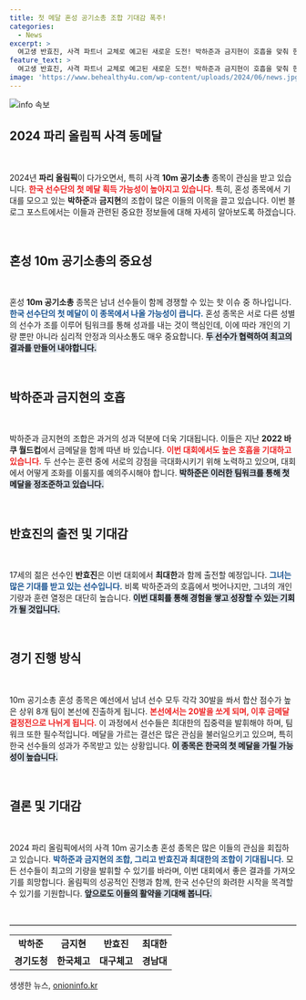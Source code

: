 ```yaml
---
title: 첫 메달 혼성 공기소총 조합 기대감 폭주!
categories:
  - News
excerpt: >
  여고생 반효진, 사격 파트너 교체로 예고된 새로운 도전! 박하준과 금지현이 호흡을 맞춰 한국 올림픽 첫 메달에 도전한다. 27일 열리는 혼성 10m 공기소총에서 성과가 기대된다!
feature_text: >
  여고생 반효진, 사격 파트너 교체로 예고된 새로운 도전! 박하준과 금지현이 호흡을 맞춰 한국 올림픽 첫 메달에 도전한다. 27일 열리는 혼성 10m 공기소총에서 성과가 기대된다!
image: 'https://www.behealthy4u.com/wp-content/uploads/2024/06/news.jpg'
---
```


<p><img src="https://www.behealthy4u.com/wp-content/uploads/2024/06/news.jpg" alt="info 속보" /></p>

<h2 data-ke-size="size26">2024 파리 올림픽 사격 동메달</h2>

<p data-ke-size="size16">&nbsp;</p>

<p>2024년 <b>파리 올림픽</b>이 다가오면서, 특히 사격 <b>10m 공기소총</b> 종목이 관심을 받고 있습니다. <b><span style="color: #ee2323;">한국 선수단의 첫 메달 획득 가능성이 높아지고 있습니다.</span></b> 특히, 혼성 종목에서 기대를 모으고 있는 <b>박하준</b>과 <b>금지현</b>의 조합이 많은 이들의 이목을 끌고 있습니다. 이번 블로그 포스트에서는 이들과 관련된 중요한 정보들에 대해 자세히 알아보도록 하겠습니다.</p>

<p data-ke-size="size16">&nbsp;</p>

<h2 data-ke-size="size26">혼성 10m 공기소총의 중요성</h2>

<p data-ke-size="size16">&nbsp;</p>

<p>혼성 <b>10m 공기소총</b> 종목은 남녀 선수들이 함께 경쟁할 수 있는 핫 이슈 중 하나입니다. <b><span style="color: #1a5490;">한국 선수단의 첫 메달이 이 종목에서 나올 가능성이 큽니다.</span></b> 혼성 종목은 서로 다른 성별의 선수가 조를 이루어 팀워크를 통해 성과를 내는 것이 핵심인데, 이에 따라 개인의 기량 뿐만 아니라 심리적 안정과 의사소통도 매우 중요합니다. <b><span style="background-color: #21538527;">두 선수가 협력하여 최고의 결과를 만들어 내야합니다.</span></b></p>

<p data-ke-size="size16">&nbsp;</p>

<h2 data-ke-size="size26">박하준과 금지현의 호흡</h2>

<p data-ke-size="size16">&nbsp;</p>

<p>박하준과 금지현의 조합은 과거의 성과 덕분에 더욱 기대됩니다. 이들은 지난 <b>2022 바쿠 월드컵</b>에서 금메달을 함께 따낸 바 있습니다. <b><span style="color: #ee2323;">이번 대회에서도 높은 호흡을 기대하고 있습니다.</span></b> 두 선수는 훈련 중에 서로의 강점을 극대화시키기 위해 노력하고 있으며, 대회에서 어떻게 조화를 이룰지를 예의주시해야 합니다. <b><span style="background-color: #21538527;">박하준은 이러한 팀워크를 통해 첫 메달을 정조준하고 있습니다.</span></b></p>

<p data-ke-size="size16">&nbsp;</p>

<h2 data-ke-size="size26">반효진의 출전 및 기대감</h2>

<p data-ke-size="size16">&nbsp;</p>

<p>17세의 젊은 선수인 <b>반효진</b>은 이번 대회에서 <b>최대한</b>과 함께 출전할 예정입니다. <b><span style="color: #1a5490;">그녀는 많은 기대를 받고 있는 선수입니다.</span></b> 비록 박하준과의 호흡에서 벗어나지만, 그녀의 개인 기량과 훈련 열정은 대단히 높습니다. <b><span style="background-color: #21538527;">이번 대회를 통해 경험을 쌓고 성장할 수 있는 기회가 될 것입니다.</span></b></p>

<p data-ke-size="size16">&nbsp;</p>

<h2 data-ke-size="size26">경기 진행 방식</h2>

<p data-ke-size="size16">&nbsp;</p>

<p>10m 공기소총 혼성 종목은 예선에서 남녀 선수 모두 각각 30발을 쏴서 합산 점수가 높은 상위 8개 팀이 본선에 진출하게 됩니다. <b><span style="color: #ee2323;">본선에서는 20발을 쏘게 되며, 이후 금메달 결정전으로 나뉘게 됩니다.</span></b> 이 과정에서 선수들은 최대한의 집중력을 발휘해야 하며, 팀워크 또한 필수적입니다. 메달을 가르는 결선은 많은 관심을 불러일으키고 있으며, 특히 한국 선수들의 성과가 주목받고 있는 상황입니다. <b><span style="background-color: #21538527;">이 종목은 한국의 첫 메달을 가릴 가능성이 높습니다.</span></b></p>

<p data-ke-size="size16">&nbsp;</p>

<h2 data-ke-size="size26">결론 및 기대감</h2>

<p data-ke-size="size16">&nbsp;</p>

<p>2024 파리 올림픽에서의 사격 10m 공기소총 혼성 종목은 많은 이들의 관심을 회집하고 있습니다. <b><span style="color: #1a5490;">박하준과 금지현의 조합, 그리고 반효진과 최대한의 조합이 기대됩니다.</span></b> 모든 선수들이 최고의 기량을 발휘할 수 있기를 바라며, 이번 대회에서 좋은 결과를 가져오기를 희망합니다. 올림픽의 성공적인 진행과 함께, 한국 선수단의 화려한 시작을 목격할 수 있기를 기원합니다. <b><span style="background-color: #21538527;">앞으로도 이들의 활약을 기대해 봅니다.</span></b></p>

<p data-ke-size="size16">&nbsp;</p>

<hr style="height: 1px; border: 0; border-top: 1px solid #ccc;" />

<table style="width: 100%; border-collapse: collapse;">
    <tr>
        <td style="text-align: center; height: 17px;"><b>박하준</b></td>
        <td style="text-align: center; height: 17px;"><b>금지현</b></td>
        <td style="text-align: center; height: 17px;"><b>반효진</b></td>
        <td style="text-align: center; height: 17px;"><b>최대한</b></td>
    </tr>
    <tr>
        <td style="text-align: center; height: 17px;"><b>경기도청</b></td>
        <td style="text-align: center; height: 17px;"><b>한국체고</b></td>
        <td style="text-align: center; height: 17px;"><b>대구체고</b></td>
        <td style="text-align: center; height: 17px;"><b>경남대</b></td>
    </tr>
</table>
생생한 뉴스, <a href="https://onioninfo.kr" rel="dofollow">onioninfo.kr</a>



